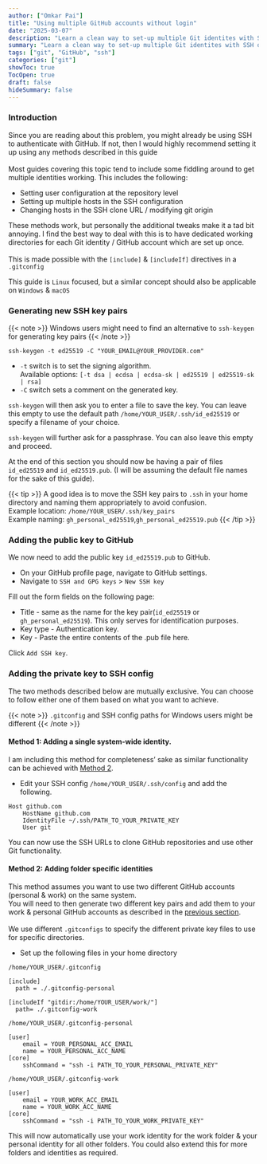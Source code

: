 ```yaml
---
author: ["Omkar Pai"]
title: "Using multiple GitHub accounts without login"
date: "2025-03-07"
description: "Learn a clean way to set-up multiple Git identites with SSH on a single system"
summary: "Learn a clean way to set-up multiple Git identites with SSH on a single system"
tags: ["git", "GitHub", "ssh"]
categories: ["git"]
showToc: true
TocOpen: true
draft: false
hideSummary: false
---
```


### Introduction

Since you are reading about this problem, you might already be using SSH to authenticate with GitHub.
If not, then I would highly recommend setting it up using any methods described in this guide<br><br>
Most guides covering this topic tend to include some fiddling around to get multiple identities working.
This includes the following:

- Setting user configuration at the repository level
- Setting up multiple hosts in the SSH configuration
- Changing hosts in the SSH clone URL / modifying git origin

These methods work, but personally the additional tweaks make it a tad bit annoying. I find the best way to deal
with this is to have dedicated working directories for each Git identity / GitHub account which are set up once.<br><br>
This is made possible with the `[include]` & `[includeIf]` directives in a `.gitconfig`

This guide is `Linux` focused, but a similar concept should also be applicable on `Windows` & `macOS`

### Generating new SSH key pairs

{{< note >}}
Windows users might need to find an alternative to `ssh-keygen` for generating key pairs
{{< /note >}}

```
ssh-keygen -t ed25519 -C "YOUR_EMAIL@YOUR_PROVIDER.com"
```

- `-t` switch is to set the signing algorithm. <br>Available options: `[-t dsa | ecdsa | ecdsa-sk | ed25519 | ed25519-sk | rsa]`
- `-C` switch sets a comment on the generated key.

`ssh-keygen` will then ask you to enter a file to save the key. You can leave this empty to use the default path `/home/YOUR_USER/.ssh/id_ed25519` or
specify a filename of your choice.
<br>

`ssh-keygen` will further ask for a passphrase. You can also leave this empty and proceed.
<br>

At the end of this section you should now be having a pair of files `id_ed25519` and `id_ed25519.pub`. (I will be assuming the default file names for the sake of this guide).

{{< tip >}}
A good idea is to move the SSH key pairs to `.ssh` in your home directory and naming them appropriately to avoid confusion.<br>
Example location: `/home/YOUR_USER/.ssh/key_pairs`<br>
Example naming: `gh_personal_ed25519`,`gh_personal_ed25519.pub`
{{< /tip >}}

### Adding the public key to GitHub

We now need to add the public key `id_ed25519.pub` to GitHub.

- On your GitHub profile page, navigate to GitHub settings.
- Navigate to `SSH and GPG keys` > `New SSH key`

Fill out the form fields on the following page:

- Title - same as the name for the key pair(`id_ed25519` or `gh_personal_ed25519`). This only serves for identification purposes.
- Key type - Authentication key.
- Key - Paste the entire contents of the .pub file here.

Click `Add SSH key`.

### Adding the private key to SSH config

The two methods described below are mutually exclusive. You can choose to follow either one of them based on what you want to achieve.

{{< note >}}
`.gitconfig` and SSH config paths for Windows users might be different
{{< /note >}}

#### Method 1: Adding a single system-wide identity.

I am including this method for completeness’ sake as similar functionality can be achieved with [Method 2](#method-2-adding-folder-specific-identities).

- Edit your SSH config `/home/YOUR_USER/.ssh/config` and add the following.

```
Host github.com
    HostName github.com
    IdentityFile ~/.ssh/PATH_TO_YOUR_PRIVATE_KEY
    User git
```

You can now use the SSH URLs to clone GitHub repositories and use other Git functionality.

#### Method 2: Adding folder specific identities

This method assumes you want to use two different GitHub accounts (personal & work) on the same system.<br>
You will need to then generate two different key pairs and add them to your work & personal GitHub accounts as described in the [previous section](#adding-the-public-key-to-github).<br><br>
We use different `.gitconfigs` to specify the different private key files to use for specific directories.

- Set up the following files in your home directory

`/home/YOUR_USER/.gitconfig`

```
[include]
  path = ./.gitconfig-personal

[includeIf "gitdir:/home/YOUR_USER/work/"]
  path= ./.gitconfig-work
```

`/home/YOUR_USER/.gitconfig-personal`

```
[user]
	email = YOUR_PERSONAL_ACC_EMAIL
	name = YOUR_PERSONAL_ACC_NAME
[core]
    sshCommand = "ssh -i PATH_TO_YOUR_PERSONAL_PRIVATE_KEY"
```

`/home/YOUR_USER/.gitconfig-work`

```
[user]
	email = YOUR_WORK_ACC_EMAIL
	name = YOUR_WORK_ACC_NAME
[core]
    sshCommand = "ssh -i PATH_TO_YOUR_WORK_PRIVATE_KEY"
```

This will now automatically use your work identity for the work folder & your personal identity for all other folders.
You could also extend this for more folders and identities as required.
